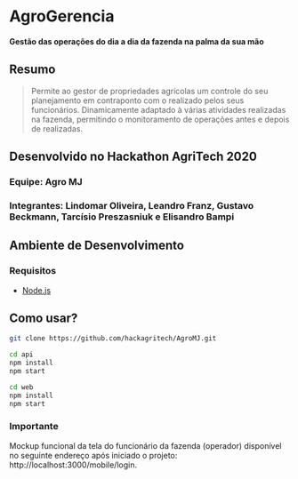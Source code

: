 # AgroGerencia
#### Gestão das operações do dia a dia da fazenda na palma da sua mão

## Resumo
> Permite ao gestor de propriedades agrícolas um controle do seu planejamento em contraponto com o realizado pelos seus funcionários. Dinamicamente adaptado à várias atividades realizadas na fazenda, permitindo o monitoramento de operações antes e depois de realizadas.

## Desenvolvido no Hackathon AgriTech 2020
### Equipe: **Agro MJ**
### Integrantes: **Lindomar Oliveira, Leandro Franz, Gustavo Beckmann, Tarcísio Preszasniuk e Elisandro Bampi**

## Ambiente de Desenvolvimento
### Requisitos
- [Node.js](https://nodejs.org)

## Como usar?

```bash
git clone https://github.com/hackagritech/AgroMJ.git
```

```bash
cd api
npm install
npm start
```

```bash
cd web
npm install
npm start
```
### Importante
Mockup funcional da tela do funcionário da fazenda (operador) disponível no seguinte endereço após iniciado o projeto: http://localhost:3000/mobile/login\.